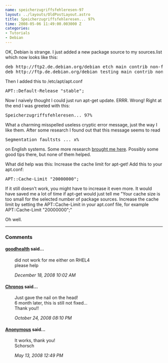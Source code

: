 ```yaml
--- 
name: speicherzugriffsfehleresen-97
layout: ../layouts/OldPostLayout.astro
title: Speicherzugriffsfehleresen... 97%
time: 2008-05-06 11:49:00.003000 Z
categories: 
- Tutorials
- Debian
---
```

OK, Debian is strange. I just added a new package source to my sources.list which now looks like this:
<pre class="prettyprint">
deb http://ftp2.de.debian.org/debian etch main contrib non-free
deb http://ftp.de.debian.org/debian testing main contrib non-free
</pre>
Then I added this to /etc/apt/apt.conf
<pre class="prettyprint">
APT::Default-Release "stable";
</pre>
Now I naively thought I could just run apt-get update. ERRR. Wrong! Right at the end I was greeted with this:
<pre class="prettyprint">
Speicherzugriffsfehleresen... 97%
</pre>
What a charming misspelled useless cryptic error message, just the way I like them. After some research I found out that this message seems to read
<pre class="prettyprint">
Segmentation faultsts ... x%
</pre>
on English systems.
Some more research <a href="http://www.debianhelp.org/node/1972">brought me here</a>. Possibly some good tips there, but none of them helped. 

What did help was this: Increase the cache limit for apt-get! Add this to your apt.conf:
<pre class="prettyprint">
APT::Cache-Limit "20000000";
</pre>
If it still doesn't work, you might have to increase it even more. It would have saved me a lot of time if apt-get would just tell me "Your cache size is too small for the selected number of package sources. Increase the cache limit by setting the APT::Cache-Limit in your apt.conf file, for example APT::Cache-Limit "20000000";"

Oh well.
<br/><hr/><h3>Comments</h3>
<div class="swcomment"><h4><a href="http://www.goodhealthsarticle.com">goodhealth</a> said...</h4>
<p style="margin-left: 30px">did not work for me either on RHEL4<BR/>please help</p>
<em class="swlightgray" style="margin-left: 30px">December 18, 2008 10:02 AM</em></div>
<div class="swcomment"><h4><a href="http://www.blogger.com/profile/10828147804350064032">Chronos</a> said...</h4>
<p style="margin-left: 30px">Just gave the nail on the head!<BR/>6 month later, this is still not fixed...<BR/>Thank you!!</p>
<em class="swlightgray" style="margin-left: 30px">October 24, 2008 08:10 PM</em></div>
<div class="swcomment"><h4><a href="">Anonymous</a> said...</h4>
<p style="margin-left: 30px">It works, thank you!<BR/>Schorsch</p>
<em class="swlightgray" style="margin-left: 30px">May 13, 2008 12:49 PM</em></div>
